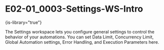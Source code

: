 # E02-01_0003-Settings-WS-Intro

{is-library="true"}

<snippet id="E02-01_0003-Settings-WS-Intro_snippet">



The Settings workspace lets you configure general settings to control the behavior of your automations. You can set Data Limit, Concurrency Limit, Global Automation settings, Error Handling, and Execution Parameters here.


</snippet>